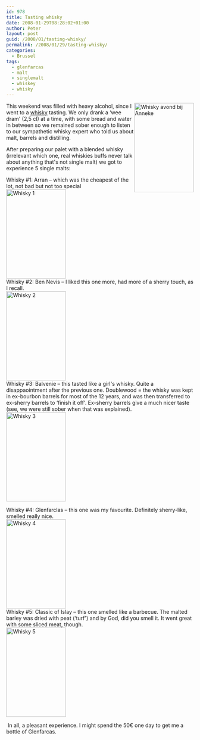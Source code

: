 ```yaml
---
id: 978
title: Tasting whisky
date: 2008-01-29T08:28:02+01:00
author: Peter
layout: post
guid: /2008/01/tasting-whisky/
permalink: /2008/01/29/tasting-whisky/
categories:
  - Brussel
tags:
  - glenfarcas
  - malt
  - singlemalt
  - whiskey
  - whisky
---
```

[<img  width="160" src="http://farm3.static.flickr.com/2400/2222204681_2c3027a5a6_m.jpg" alt="Whisky avond bij Anneke" height="240" style="float: right" />](http://www.flickr.com/photos/pforret/2222204681/ "Whisky avond bij Anneke by PeterForret, on Flickr") This weekend was filled with heavy alcohol, since I went to a [whisky](http://en.wikipedia.org/wiki/Whisky) tasting. We only drank a &#8216;wee dram' (2,5 cl) at a time, with some bread and water in between so we remained sober enough to listen to our sympathetic whisky expert who told us about malt, barrels and distilling.

After preparing our palet with a blended whisky (irrelevant which one, real whiskies buffs never talk about anything that's not single malt) we got to experience 5 single malts:

Whisky #1: Arran &#8211; which was the cheapest of the lot, not bad but not too special  
[<img  width="160" src="http://farm3.static.flickr.com/2017/2222999392_32207b1840_m.jpg" alt="Whisky 1" height="240" />](http://www.flickr.com/photos/pforret/2222999392/ "Whisky 1 by PeterForret, on Flickr")  
Whisky #2: Ben Nevis &#8211; I liked this one more, had more of a sherry touch, as I recall.  
[<img  width="160" src="http://farm3.static.flickr.com/2413/2223000346_a8a03f491e_m.jpg" alt="Whisky 2" height="240" />](http://www.flickr.com/photos/pforret/2223000346/ "Whisky 2 by PeterForret, on Flickr")  
Whisky #3: Balvenie &#8211; this tasted like a girl's whisky. Quite a disappaointment after the previous one. Doublewood = the whisky was kept in ex-bourbon barrels for most of the 12 years, and was then transferred to ex-sherry barrels to &#8216;finish it off'. Ex-sherry barrels give a much nicer taste (see, we were still sober when that was explained).  
[<img  width="160" src="http://farm3.static.flickr.com/2176/2222210329_7139236818_m.jpg" alt="Whisky 3" height="240" />](http://www.flickr.com/photos/pforret/2222210329/ "Whisky 3 by PeterForret, on Flickr")

Whisky #4: Glenfarclas &#8211; this one was my favourite. Definitely sherry-like, smelled really nice.  
[<img  width="160" src="http://farm3.static.flickr.com/2366/2223008706_2851613da8_m.jpg" alt="Whisky 4" height="240" />](http://www.flickr.com/photos/pforret/2223008706/ "Whisky 4 by PeterForret, on Flickr")  
Whisky #5: Classic of Islay &#8211; this one smelled like a barbecue. The malted barley was dried with peat (&#8216;turf') and by God, did you smell it. It went great with some sliced meat, though.  
[<img  width="160" src="http://farm3.static.flickr.com/2379/2223009498_302c368199_m.jpg" alt="Whisky 5" height="240" />](http://www.flickr.com/photos/pforret/2223009498/ "Whisky 5 by PeterForret, on Flickr")

 In all, a pleasant experience. I might spend the 50€ one day to get me a bottle of Glenfarcas.